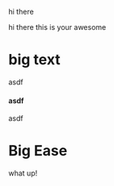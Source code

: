 hi there

hi there this is your awesome&#x20;

# big text



asdf

#### asdf

asdf

# Big Ease

what up!